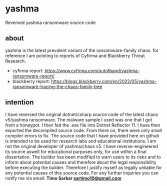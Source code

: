 # yashma

Reversed yashma ransomware source code

## about

yashma is the latest prevalent variant of the ransomware-family chaos. for reference I am pointing to reports of Cyfirma and Blackberry Threat Research.
- cyfirma report: https://www.cyfirma.com/outofband/yashma-ransomware-report/
- blackberry report: https://blogs.blackberry.com/en/2022/05/yashma-ransomware-tracing-the-chaos-family-tree

## intention

I have reversed the original dotnet/csharp source code of the latest chaos v5/yashma ransomware. The malware sample I used was one that I got from a honeypot. I then fed the .exe file into Dotnet Reflector 11. I have then exported the decompiled source code. From there on, there were only small compiler errors to fix. The source code that I have provided here on github is intended to be used for research labs and educational institutions. I am not the original developer of yashma/chaos v5. I have reverse-engineered its source aswell for educational purposes only, for use within a final dissertation. The builder has been modified to warn users to its risks and to inform about potential causes and therefore about the legal responsibility before executing the builder. Therefore I justify myself as legally unliable for any potential causes of this source code. For any further inquiries you can notify me via email: **Timo Sarkar <sartimo10@gmail.com>**  

